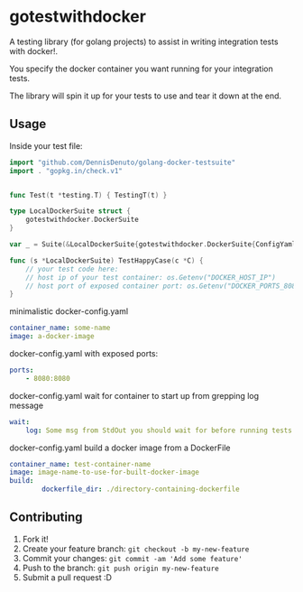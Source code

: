 # gotestwithdocker

A testing library (for golang projects) to assist in writing integration tests with docker!.

You specify the docker container you want running for your integration tests.

The library will spin it up for your tests to use and tear it down at the end.

## Usage

Inside your test file:
```go
import "github.com/DennisDenuto/golang-docker-testsuite"
import . "gopkg.in/check.v1"


func Test(t *testing.T) { TestingT(t) }

type LocalDockerSuite struct {
	gotestwithdocker.DockerSuite
}

var _ = Suite(&LocalDockerSuite{gotestwithdocker.DockerSuite{ConfigYaml: "./docker-config.yaml"}})

func (s *LocalDockerSuite) TestHappyCase(c *C) {
	// your test code here: 
	// host ip of your test container: os.Getenv("DOCKER_HOST_IP")
	// host port of exposed container port: os.Getenv("DOCKER_PORTS_8080/tcp")
}
```
minimalistic docker-config.yaml
```yaml
container_name: some-name
image: a-docker-image
```
docker-config.yaml with exposed ports:
```yaml
ports:
	- 8080:8080
```
docker-config.yaml wait for container to start up from grepping log message
```yaml
wait:
	log: Some msg from StdOut you should wait for before running tests
```
docker-config.yaml build a docker image from a DockerFile
```yaml
container_name: test-container-name
image: image-name-to-use-for-built-docker-image
build:
        dockerfile_dir: ./directory-containing-dockerfile

```

## Contributing

1. Fork it!
2. Create your feature branch: `git checkout -b my-new-feature`
3. Commit your changes: `git commit -am 'Add some feature'`
4. Push to the branch: `git push origin my-new-feature`
5. Submit a pull request :D

